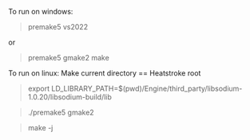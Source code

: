 To run on windows:
> premake5 vs2022

or

> premake5 gmake2
make

To run on linux:
Make current directory == Heatstroke root
> export LD_LIBRARY_PATH=$(pwd)/Engine/third_party/libsodium-1.0.20/libsodium-build/lib

> ./premake5 gmake2

> make -j